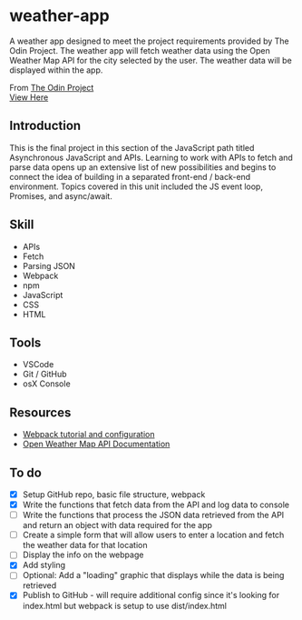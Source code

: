 # weather-app

A weather app designed to meet the project requirements provided by The Odin Project. The weather app will fetch weather data using the Open Weather Map API for the city selected by the user. The weather data will be displayed within the app.

From [The Odin Project](https://www.theodinproject.com)  
[View Here](https://jdelles.github.io/weather-app/)

## Introduction

This is the final project in this section of the JavaScript path titled Asynchronous JavaScript and APIs. Learning to work with APIs to fetch and parse data opens up an extensive list of new possibilities and begins to connect the idea of building in a separated front-end / back-end environment. Topics covered in this unit included the JS event loop, Promises, and async/await.

## Skill

-   APIs
-   Fetch
-   Parsing JSON
-   Webpack
-   npm
-   JavaScript
-   CSS
-   HTML

## Tools

-   VSCode
-   Git / GitHub
-   osX Console

## Resources

-   [Webpack tutorial and configuration](https://webpack.js.org/guides/getting-started/#using-a-configuration)
-   [Open Weather Map API Documentation](https://openweathermap.org/current)

## To do

-   [x] Setup GitHub repo, basic file structure, webpack
-   [x] Write the functions that fetch data from the API and log data to console
-   [ ] Write the functions that process the JSON data retrieved from the API and return an object with data required for the app
-   [ ] Create a simple form that will allow users to enter a location and fetch the weather data for that location
-   [ ] Display the info on the webpage
-   [x] Add styling
-   [ ] Optional: Add a "loading" graphic that displays while the data is being retrieved
-   [x] Publish to GitHub - will require additional config since it's looking for index.html but webpack is setup to use dist/index.html
